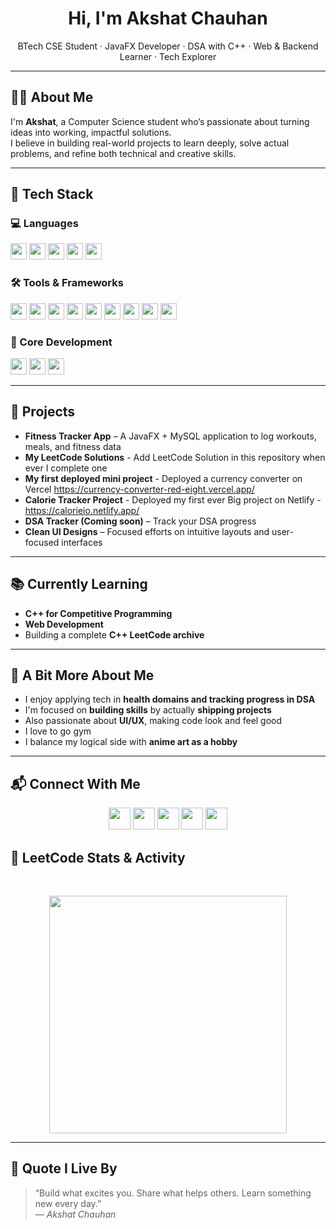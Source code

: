 <h1 align="center">Hi, I'm Akshat Chauhan</h1>
<p align="center">
  BTech CSE Student · JavaFX Developer · DSA with C++ · Web & Backend Learner · Tech Explorer
</p>


---

## 👨‍💻 About Me

I'm **Akshat**, a Computer Science student who’s passionate about turning ideas into working, impactful solutions.  
I believe in building real-world projects to learn deeply, solve actual problems, and refine both technical and creative skills.

---

## 🧰 Tech Stack

### 💻 Languages
<p>
  <img src="https://img.shields.io/badge/Java-007396?style=flat&logo=java&logoColor=white" height="26"/>
  <img src="https://img.shields.io/badge/C++-00599C?style=flat&logo=c%2B%2B&logoColor=white" height="26"/>
  <img src="https://img.shields.io/badge/HTML5-E34F26?style=flat&logo=html5&logoColor=white" height="26"/>
  <img src="https://img.shields.io/badge/CSS3-1572B6?style=flat&logo=css3&logoColor=white" height="26"/>
  <img src="https://img.shields.io/badge/JavaScript-F7DF1E?style=flat&logo=javascript&logoColor=black" height="26"/>
</p>

### 🛠️ Tools & Frameworks
<p>
  <img src="https://img.shields.io/badge/JavaFX-FF7800?style=flat&logo=java&logoColor=white" height="26"/>
  <img src="https://img.shields.io/badge/MySQL-4479A1?style=flat&logo=mysql&logoColor=white" height="26"/>
  <img src="https://img.shields.io/badge/React-61DAFB?style=flat&logo=react&logoColor=black" height="26"/>
  <img src="https://img.shields.io/badge/Node.js-339933?style=flat&logo=nodedotjs&logoColor=white" height="26"/>
  <img src="https://img.shields.io/badge/Express-000000?style=flat&logo=express&logoColor=white" height="26"/>
  <img src="https://img.shields.io/badge/MongoDB-47A248?style=flat&logo=mongodb&logoColor=white" height="26"/>
  <img src="https://img.shields.io/badge/IntelliJ_IDEA-000000?style=flat&logo=intellij-idea&logoColor=white" height="26"/>
  <img src="https://img.shields.io/badge/VS_Code-007ACC?style=flat&logo=visual-studio-code&logoColor=white" height="26"/>
  <img src="https://img.shields.io/badge/Git-F05032?style=flat&logo=git&logoColor=white" height="26"/>
</p>

### 🚀 Core Development
<p>
  <img src="https://img.shields.io/badge/C++-00599C?style=flat&logo=c%2B%2B&logoColor=white" height="26"/>
  <img src="https://img.shields.io/badge/Data%20Structures%20&%20Algorithms-FF6F00?style=flat&logo=codeforces&logoColor=white" height="26"/>
  <img src="https://img.shields.io/badge/Competitive%20Programming-1E90FF?style=flat&logo=leetcode&logoColor=white" height="26"/>
</p>

---

## 🧩 Projects

- **Fitness Tracker App** – A JavaFX + MySQL application to log workouts, meals, and fitness data
- **My LeetCode Solutions** - Add LeetCode Solution in this repository when ever I complete one
- **My first deployed mini project** - Deployed a currency converter on Vercel https://currency-converter-red-eight.vercel.app/
- **Calorie Tracker Project** - Deployed my first ever Big project on Netlify - https://calorieio.netlify.app/
- **DSA Tracker (Coming soon)** – Track your DSA progress
- **Clean UI Designs** – Focused efforts on intuitive layouts and user-focused interfaces

---

## 📚 Currently Learning

- **C++ for Competitive Programming** 
- **Web Development**
- Building a complete **C++ LeetCode archive**

---

## 🧠 A Bit More About Me

- I enjoy applying tech in **health domains and tracking progress in DSA**  
- I'm focused on **building skills** by actually **shipping projects**  
- Also passionate about **UI/UX**, making code look and feel good
- I love to go gym
- I balance my logical side with **anime art as a hobby**


---

## 📬 Connect With Me

<div align="center">
  <a href="mailto:chauhanakshat50@gmail.com" target="_blank" style="text-decoration: none;">
    <img src="https://img.shields.io/badge/Email-D14836?style=for-the-badge&logo=gmail&logoColor=white" height="35" />
  </a>
  <a href="https://www.linkedin.com/in/akshat-chauhan-ba2a64326/" target="_blank" style="text-decoration: none;">
    <img src="https://img.shields.io/badge/LinkedIn-0A66C2?style=for-the-badge&logo=linkedin&logoColor=white" height="35" />
  </a>
  <a href="https://leetcode.com/u/Akshat_Chauhan_7/" target="_blank" style="text-decoration: none;">
    <img src="https://img.shields.io/badge/LeetCode-FFA116?style=for-the-badge&logo=leetcode&logoColor=white" height="35" />
  </a>
  <a href="https://github.com/AkshatChauhan7" target="_blank" style="text-decoration: none;">
    <img src="https://img.shields.io/badge/GitHub-181717?style=for-the-badge&logo=github&logoColor=white" height="35" />
  </a>
  <a href="https://linktr.ee/akshatchauhan7" target="_blank" style="text-decoration: none;">
    <img src="https://img.shields.io/badge/Linktree-39e09b?style=for-the-badge&logo=linktree&logoColor=white" height="35" />
  </a>
</div>


<!-- ──────────────────────────────── -->
## 🧮 LeetCode Stats & Activity

<div align="center">

&nbsp;&nbsp;

<!-- 52-week heatmap card -->
<img src="https://leetcard.jacoblin.cool/Akshat_Chauhan_7?ext=heatmap&theme=dark&font=baloo&border=true&radius=14" width="380" />

</div>

<!-- ──────────────────────────────── -->


---

## 💬 Quote I Live By

> “Build what excites you. Share what helps others. Learn something new every day.”  
> — *Akshat Chauhan*



